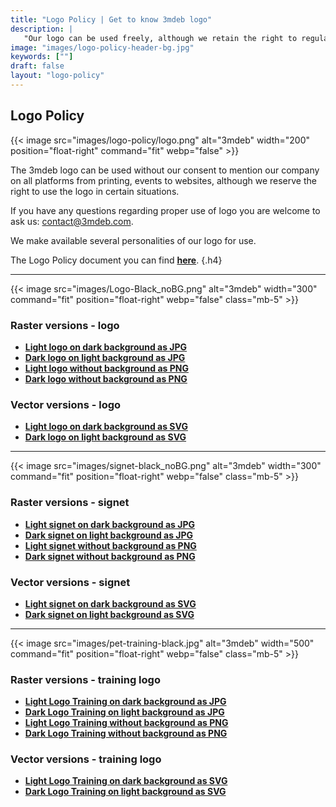 ```yaml
---
title: "Logo Policy | Get to know 3mdeb logo"
description: |
   "Our logo can be used freely, although we retain the right to regulate its use in some contexts. Logo policy will help you to use it properly."
image: "images/logo-policy-header-bg.jpg"
keywords: [""]
draft: false
layout: "logo-policy"
---
```


## Logo **Policy**

{{< image
    src="images/logo-policy/logo.png"
    alt="3mdeb"
    width="200"
    position="float-right"
    command="fit"
    webp="false" >}}

The 3mdeb logo can be used without our consent to mention our company on all
platforms from printing, events to websites, although we reserve the right to
use the logo in certain situations.

If you have any questions regarding proper use of logo you are welcome to
ask us: [contact@3mdeb.com](mailto:contact@3mdeb.com).

We make available several personalities of our logo for use.

The Logo Policy document you can find
[**here**](https://cloud.3mdeb.com/index.php/s/qTosp39fQPjg4ot).
{.h4}

---

{{< image
    src="images/Logo-Black_noBG.png"
    alt="3mdeb" width="300"
    command="fit"
    position="float-right"
    webp="false"
    class="mb-5" >}}

### Raster versions - logo

* [**Light logo on dark background as JPG**](https://cloud.3mdeb.com/index.php/s/H3n3rZwaEpZcXDS)
* [**Dark logo on light background as JPG**](https://cloud.3mdeb.com/index.php/s/Xoobn5LmzbFSrJe)
* [**Light logo without background as PNG**](https://cloud.3mdeb.com/index.php/s/P9nCCDJiCmDjy3P)
* [**Dark logo without background as PNG**](https://cloud.3mdeb.com/index.php/s/WSyXYRm4kxwjcq6)

### Vector versions - logo

* [**Light logo on dark background as SVG**](https://cloud.3mdeb.com/index.php/s/zqdSdqZdbHf9zMd)
* [**Dark logo on light background as SVG**](https://cloud.3mdeb.com/index.php/s/j3nqzpgFCS4ENYN)

---

{{< image
    src="images/signet-black_noBG.png"
    alt="3mdeb" width="300"
    command="fit"
    position="float-right"
    webp="false"
    class="mb-5" >}}

### Raster versions - signet

* [**Light signet on dark background as JPG**](https://cloud.3mdeb.com/index.php/s/j3Mn63WwtbkNbFw)
* [**Dark signet on light background as JPG**](https://cloud.3mdeb.com/index.php/s/b92HPNNX9zRA3wH)
* [**Light signet without background as PNG**](https://cloud.3mdeb.com/index.php/s/iXgpFE9p3r2f5jK)
* [**Dark signet without background as PNG**](https://cloud.3mdeb.com/index.php/s/2e9gpxpPXojCnAZ)

### Vector versions - signet

* [**Light signet on dark background as SVG**](https://cloud.3mdeb.com/index.php/s/nisJGMdaYmG24ZT)
* [**Dark signet on light background as SVG**](https://cloud.3mdeb.com/index.php/s/s77sZrK4ztgwnTf)

---

{{< image
    src="images/pet-training-black.jpg"
    alt="3mdeb" width="500"
    command="fit"
    position="float-right"
    webp="false"
    class="mb-5" >}}

### Raster versions - training logo

* [**Light Logo Training on dark background as JPG**](https://cloud.3mdeb.com/index.php/s/GPdTmPskfq9wrSp)
* [**Dark Logo Training on light background as JPG**](https://cloud.3mdeb.com/index.php/s/xKme2xCdgDHMYBk)
* [**Light Logo Training without background as PNG**](https://cloud.3mdeb.com/index.php/s/8nWjBtdxeQPZeXd)
* [**Dark Logo Training without background as PNG**](https://cloud.3mdeb.com/index.php/s/TtFfDSZYt9RTyYY)

### Vector versions - training logo

* [**Light Logo Training on dark background as SVG**](https://cloud.3mdeb.com/index.php/s/qRJnLGZ4odcfG9r)
* [**Dark Logo Training on light background as SVG**](https://cloud.3mdeb.com/index.php/s/qmYyzLD8eCk2ioQ)
